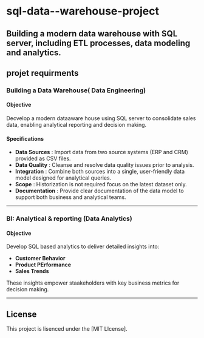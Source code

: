 # sql-data--warehouse-project
Building a modern data warehouse with SQL server, including ETL processes, data modeling and analytics.
------
## projet requirments

### Building a Data Warehouse( Data Engineering)

#### Objective
Decvelop a modern dataaware house using SQL server to consolidate sales data, enabling analytical reporting and decision making.

#### Specifications
- **Data Sources** : Import data from two source systems (ERP and CRM) provided as CSV files.
- **Data Quality** : Cleanse and resolve data quality issues prior to analysis.
- **Integration** : Combine both sources into a single, user-friendly data model designed for analytical queries.
- **Scope** : Historization is not required focus on the latest dataset only.
- **Documentation** : Provide clear documentation of the data model to support both business and analytical teams.

---

### BI: Analytical & reporting (Data Analytics)

#### Objective
Develop SQL based analytics to deliver detailed insights into:
- **Customer Behavior**
- **Product PErformance**
- **Sales Trends**

These insights empower staakeholders with key business metrics for decision making.

----

## License

This project is lisenced under the [MIT LIcense].



